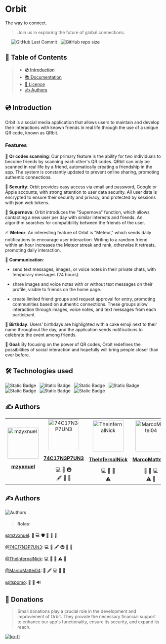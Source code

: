 # Orbit

The way to connect. 
> Join us in exploring the future of global connections.

&nbsp;&nbsp;&nbsp;&nbsp;&nbsp;![GitHub Last Commit](https://img.shields.io/github/last-commit/eptastellar/Orbit)&nbsp;&nbsp;
![GitHub repo size](https://img.shields.io/github/repo-size/eptastellar/orbit)

## 📝 Table of Contents

> - [💿 Introduction](#-introduction)
> - [📚️ Documentation](https://github.com/eptastellar/orbit/wiki)
> - [📜️️️️️️️️️ Licence](/LICENSE)
> - [✍ Authors](#-authors)

## 💿 Introduction

Orbit is a social media application that allows users to maintain and develop their interactions with known friends in real life through the use of a unique QR code, known as QRbit.

### Features

🔎 **Qr codes scanning**: Our primary feature is the ability for two individuals to become friends by scanning each other's QR codes. QRbit can only be scanned in real life by a friend, automatically creating a friendship in the app. The system is constantly updated to prevent online sharing, promoting authentic connections.

🔐 **Security**: Orbit provides easy access via email and password, Google or Apple accounts, with strong attention to user data security. All user data is encrypted to ensure their security and privacy, and protected by sessions with json web tokens.

🌌 **Supernova:** Orbit introduces the "Supernova" function, which allows contacting a new user per day with similar interests and friends. An algorithm searches for compatibility between the friends of the user.

☄️ **Meteor**: An interesting feature of Orbit is "Meteor," which sends daily notifications to encourage user interaction. Writing to a random friend within an hour increases the Meteor streak and rank, otherwise it retreats, promoting daily interaction.

🔗 **Communication**:

- send text messages, images, or voice notes in their private chats, with temporary messages (24 hours).

- share images and voice notes with or without text messages on their profile, visible to friends on the home page.

- create limited friend groups and request approval for entry, promoting communities based on authentic connections. These groups allow interaction through images, voice notes, and text messages from each participant.

🍰 **Birthday**: Users' birthdays are highlighted with a cake emoji next to their name throughout the day, and the application sends notifications to celebrate the event among friends.

🎯 **Goal**: By focusing on the power of QR codes, Orbit redefines the possibilities of social interaction and hopefully will bring people closer than ever before.

## 🛠️ Technologies used

![Static Badge](https://img.shields.io/badge/TypeScript-%23007acc?style=for-the-badge&logo=typescript&labelColor=black)&nbsp;&nbsp;
![Static Badge](https://img.shields.io/badge/Tauri-%23007acc?style=for-the-badge&logo=tauri&labelColor=black)&nbsp;&nbsp;
![Static Badge](https://img.shields.io/badge/Nextjs-%23007acc?style=for-the-badge&logo=next.js&labelColor=black)&nbsp;&nbsp;
![Static Badge](https://img.shields.io/badge/React-007acc?style=for-the-badge&logo=react&labelColor=black)&nbsp;&nbsp;
![Static Badge](https://img.shields.io/badge/Express-%23007acc?style=for-the-badge&logo=express&labelColor=black)&nbsp;&nbsp;
![Static Badge](https://img.shields.io/badge/Firebase-%23007acc?style=for-the-badge&logo=firebase&labelColor=black)&nbsp;&nbsp;
![Static Badge](https://img.shields.io/badge/Neo4j-%23007acc?style=for-the-badge&logo=neo4j&labelColor=black)&nbsp;&nbsp;

## ✍ Authors

<table>
   <tr>
      <td align="center" style = "min-width: 100px;">
         <a href="https://github.com/mzyxnuel">
            <img src="https://avatars.githubusercontent.com/u/137792640" width="100px;" alt="mzyxnuel"/><br />
            <p><b>mzyxnuel</p>
         </a>
         </a>
      </td>
      <td align="center" style = "min-width: 100px;">
         <a href="https://github.com/74C17N3P7UN3">
            <img src="https://avatars.githubusercontent.com/u/89161150" width="100px;" alt="74C17N3P7UN3"/><br />
            <p><b>74C17N3P7UN3</b></p>
         </a>
         <a title="Code">💻</a>
         <a title="Design">🎨</a>
         <a title="Infrastructure (Hosting, Build-Tools, etc.)">🚇</a> <br />
         <a title="Content">🖋</a>
         <a title="Ideas, Planning, & Feedback">🤔</a>
         <a title="Reviewed Pull Requests">👀</a>
      </td>
      <td align="center" style = "min-width: 100px;">
         <a href="https://github.com/TheInfernalNick">
            <img src="https://avatars.githubusercontent.com/u/82029415" width="100px;" alt="TheInfernalNick"/><br />
            <p><b>TheInfernalNick</b></p>
         </a>
         <a title="Code">💻</a>
         <a title="Ideas, Planning, & Feedback">🤔</a>
         <a title="Documentation">📖</a> <br />
         <a title="Testing">⚠️</a>
      </td>
      <td align="center" style = "min-width: 100px;">
         <a href="https://github.com/MarcoMattei04">
            <img src="https://avatars.githubusercontent.com/u/151754542"
               width="100px;" alt="MarcoMattei04"/><br />
            <p><b>MarcoMattei04</b></p>
         </a>
         <a title="Documentation">📖</a>
         <a title="Design">🎨</a>
         <a title="Code">💻</a> <br/>
         <a title="Testing">⚠️</a>
         <a title="User Testing">📓</a>
      </td>
      <td align="center" style = "min-width: 100px;">
         <a href="https://github.com/itspomo">
            <img src="https://avatars.githubusercontent.com/u/102945599" width="100px;" alt="itspomo"/><br />
            <p><b>itspomo</b></p>
         </a>
         <a title="Promotion">📣</a>
         <a title="Audio">🔊</a>
         <a title="Testing">⚠️</a> <br />
         <a title="User Testing">📓</a>
      </td>
   </tr>
</table>

## ✍ Authors

![Authors](https://opencollective.com/eptastellar-orbit/contributors.svg?width=890&button=false)

> #### Roles:
[@mzyxnuel](https:/github.com/mzyxnuel):
<a title="Project Management">📆</a>
<a title="Code">💻</a>
<a title="Security">🛡</a>
<a title="Design">🎨</a>
<a title="Ideas, Planning, & Feedback">🤔
<a title="Reviewed Pull Requests">👀</a>

[@74C17N3P7UN3](https:/github.com/74C17N3P7UN3):
<a title="Code">💻</a>
<a title="Design">🎨</a>
<a title="Content">🖋</a>
<a title="Infrastructure (Hosting, Build-Tools, etc.)">🚇</a>
<a title="Ideas, Planning, & Feedback">🤔</a>
<a title="Reviewed Pull Requests">👀</a>

[@TheInfernalNick](https:/github.com/TheInfernalNick):
<a title="Code">💻</a>
<a title="Ideas, Planning, & Feedback">🤔</a>
<a title="Reviewed Pull Requests">👀</a>
<a title="Testing">⚠️</a>
<a title="Beta Testing">📓</a>

[@MarcoMattei04](https:/github.com/MarcoMattei04):
<a title="Design">🎨</a>
<a title="Content">🖋</a>
<a title="Code">💻</a>
<a title="Documentation">📖</a>
<a title="Beta Testing">📓</a>

[@itspomo](https:/github.com/itspomo):
<a title="Promotion">📣</a>
<a title="Documentation">📖</a>
<a title="Audio">🔊</a>

## 💸 Donations

> Small donations play a crucial role in the development and improvement of Orbit. They provide the necessary financial support to enhance our app's functionality, ensure its security, and expand its reach.

[![ko-fi](https://ko-fi.com/img/githubbutton_sm.svg)](https://ko-fi.com/E1E6SYFXS)
